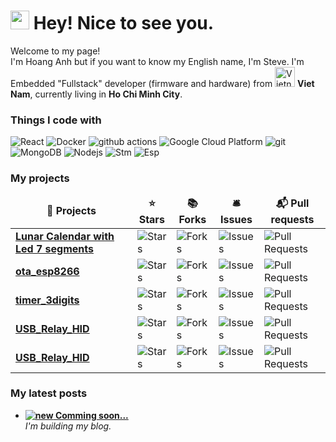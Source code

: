 <h1><img src="https://emojis.slackmojis.com/emojis/images/1531849430/4246/blob-sunglasses.gif?1531849430" width="30"/> Hey! Nice to see you.</h1>


<p>Welcome to my page! </br> I'm Hoang Anh but if you want to know my English name, I'm Steve. I'm Embedded "Fullstack" developer (firmware and hardware) from <img src="https://cdn-icons-png.flaticon.com/512/939/939633.png" alt="Vietnam" title="Vietnam" width="32" height="32"> <b>Viet Nam</b>, currently living in <b>Ho Chi Minh City</b>. </p>
<h3>Things I code with</h3>
<p>
  <img alt="React" src="https://img.shields.io/badge/-React-45b8d8?style=flat-square&logo=react&logoColor=white" />
  <img alt="Docker" src="https://img.shields.io/badge/-Docker-46a2f1?style=flat-square&logo=docker&logoColor=white" />
  <img alt="github actions" src="https://img.shields.io/badge/-Github_Actions-2088FF?style=flat-square&logo=github-actions&logoColor=white" />
  <img alt="Google Cloud Platform" src="https://img.shields.io/badge/-Google_Cloud_Platform-1a73e8?style=flat-square&logo=google-cloud&logoColor=white" />
  <img alt="git" src="https://img.shields.io/badge/-Git-F05032?style=flat-square&logo=git&logoColor=white" />
  <img alt="MongoDB" src="https://img.shields.io/badge/-MongoDB-13aa52?style=flat-square&logo=mongodb&logoColor=white" />
  <img alt="Nodejs" src="https://img.shields.io/badge/-Nodejs-43853d?style=flat-square&logo=Node.js&logoColor=white" />
  <img alt="Stm" src="https://img.shields.io/badge/STMicroelectronics-03234B?logo=stmicroelectronics" />
  <img alt="Esp" src="https://img.shields.io/badge/Espressif-000000?logo=espressif" />
</p>
<h3>My projects</h3>
<table>
  <thead align="center">
    <tr border: none;>
      <td><b>🎁 Projects</b></td>
      <td><b>⭐ Stars</b></td>
      <td><b>📚 Forks</b></td>
      <td><b>🛎 Issues</b></td>
      <td><b>📬 Pull requests</b></td>
    </tr>
  </thead>
  <tbody>
    <tr>
      <td><a href="https://github.com/anhbe58/LichVanNien"><b>Lunar Calendar with Led 7 segments</b></a></td>
      <td><img alt="Stars" src="https://img.shields.io/github/stars/anhbe58/LichVanNien?style=flat-square&labelColor=343b41"/></td>
      <td><img alt="Forks" src="https://img.shields.io/github/forks/anhbe58/LichVanNien?style=flat-square&labelColor=343b41"/></td>
      <td><img alt="Issues" src="https://img.shields.io/github/issues/anhbe58/LichVanNien?style=flat-square&labelColor=343b41"/></td>
      <td><img alt="Pull Requests" src="https://img.shields.io/github/issues-pr/anhbe58/LichVanNien?style=flat-square&labelColor=343b41"/></td>
    </tr>
    <tr>
      <td><a href="https://github.com/AnhGeek/ota_esp8266"><b>ota_esp8266</b></a></td>
      <td><img alt="Stars" src="https://img.shields.io/github/stars/AnhGeek/ota_esp8266?style=flat-square&labelColor=343b41"/></td>
      <td><img alt="Forks" src="https://img.shields.io/github/forks/AnhGeek/ota_esp8266?style=flat-square&labelColor=343b41"/></td>
      <td><img alt="Issues" src="https://img.shields.io/github/issues/AnhGeek/ota_esp8266?style=flat-square&labelColor=343b41"/></td>
      <td><img alt="Pull Requests" src="https://img.shields.io/github/issues-pr/AnhGeek/ota_esp8266?style=flat-square&labelColor=343b41"/></td>
    </tr>
    <tr>
      <td><a href="https://github.com/AnhGeek/timer_3digits"><b>timer_3digits</b></a></td>
      <td><img alt="Stars" src="https://img.shields.io/github/stars/AnhGeek/timer_3digits?style=flat-square&labelColor=343b41"/></td>
      <td><img alt="Forks" src="https://img.shields.io/github/forks/AnhGeek/timer_3digits?style=flat-square&labelColor=343b41"/></td>
      <td><img alt="Issues" src="https://img.shields.io/github/issues/AnhGeek/timer_3digits?style=flat-square&labelColor=343b41"/></td>
      <td><img alt="Pull Requests" src="https://img.shields.io/github/issues-pr/AnhGeek/timer_3digits?style=flat-square&labelColor=343b41"/></td>
    </tr>
    <tr>
      <td><a href="https://github.com/AnhGeek/USB_Relay_HID"><b>USB_Relay_HID</b></a></td>
      <td><img alt="Stars" src="https://img.shields.io/github/stars/AnhGeek/USB_Relay_HID?style=flat-square&labelColor=343b41"/></td>
      <td><img alt="Forks" src="https://img.shields.io/github/forks/AnhGeek/USB_Relay_HID?style=flat-square&labelColor=343b41"/></td>
      <td><img alt="Issues" src="https://img.shields.io/github/issues/AnhGeek/USB_Relay_HID?style=flat-square&labelColor=343b41"/></td>
      <td><img alt="Pull Requests" src="https://img.shields.io/github/issues-pr/AnhGeek/USB_Relay_HID?style=flat-square&labelColor=343b41"/></td>
    </tr>
    <tr>
      <td><a href="https://github.com/AnhGeek/USB_HUB_Power_Controlled"><b>USB_Relay_HID</b></a></td>
      <td><img alt="Stars" src="https://img.shields.io/github/stars/AnhGeek/USB_HUB_Power_Controlled?style=flat-square&labelColor=343b41"/></td>
      <td><img alt="Forks" src="https://img.shields.io/github/forks/AnhGeek/USB_HUB_Power_Controlled?style=flat-square&labelColor=343b41"/></td>
      <td><img alt="Issues" src="https://img.shields.io/github/issues/AnhGeek/USB_HUB_Power_Controlled?style=flat-square&labelColor=343b41"/></td>
      <td><img alt="Pull Requests" src="https://img.shields.io/github/issues-pr/AnhGeek/USB_HUB_Power_Controlled?style=flat-square&labelColor=343b41"/></td>
    </tr>
  </tbody>
</table>
<h3>My latest posts</h3>
<ul id="lates-post">
  <li><a href=""><b><img src="https://img.shields.io/badge/Comming_Soon-green" alt="new" /> Comming soon...</b></a><br/><i>I'm building my blog.</i></li>
</ul>
